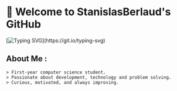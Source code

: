 # 👾 Welcome to StanislasBerlaud's GitHub

[![Typing SVG](https://readme-typing-svg.herokuapp.com?color=00FF00&lines=Welcome+to+my+GitHub;Computer+Science+Student;Always+Learning+Something+New...)](https://git.io/typing-svg)
## About Me :

```plaintext
> First-year computer science student.
> Passionate about development, technology and problem solving.
> Curious, motivated, and always improving.
